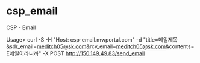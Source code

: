 # csp_email

CSP - Email

Usage> curl -S -H "Host: csp-email.mwportal.com" -d "title=메일제목&sdr_email=meditch05@sk.com&rcv_email=meditch05@sk.com&contents=E메일이라니까" -X POST http://150.149.49.83/send_email
